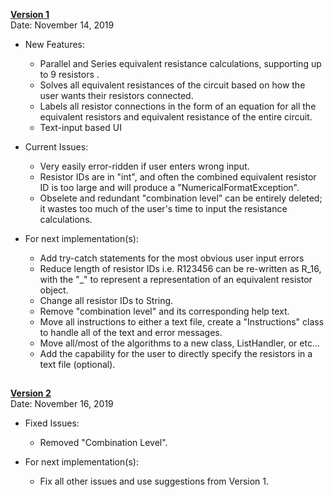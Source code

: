 <ins>**Version 1**</ins>\
Date: November 14, 2019

* New Features:

	* Parallel and Series equivalent resistance calculations, supporting up to 9 resistors .
	* Solves all equivalent resistances of the circuit based on how the user wants their resistors connected.
	* Labels all resistor connections in the form of an equation for all the equivalent resistors and equivalent resistance of the entire circuit.
	* Text-input based UI

* Current Issues:
	* Very easily error-ridden if user enters wrong input.
	* Resistor IDs are in "int", and often the combined equivalent resistor ID is too large and will produce a "NumericalFormatException".
	* Obselete and redundant "combination level" can be entirely deleted; it wastes too much of the user's time to input the resistance calculations.

* For next implementation(s):
	* Add try-catch statements for the most obvious user input errors
	* Reduce length of resistor IDs i.e. R123456 can be re-written as R_16, with the "_" to represent a representation of an equivalent resistor object.
	* Change all resistor IDs to String.
	* Remove "combination level" and its corresponding help text.
	* Move all instructions to either a text file, create a "Instructions" class to handle all of the text and error messages.
	* Move all/most of the algorithms to a new class, ListHandler, or etc...
	* Add the capability for the user to directly specify the resistors in a text file (optional).

## 
<ins>**Version 2**</ins>\
Date: November 16, 2019

* Fixed Issues:
	* Removed "Combination Level".

* For next implementation(s):
	* Fix all other issues and use suggestions from Version 1.